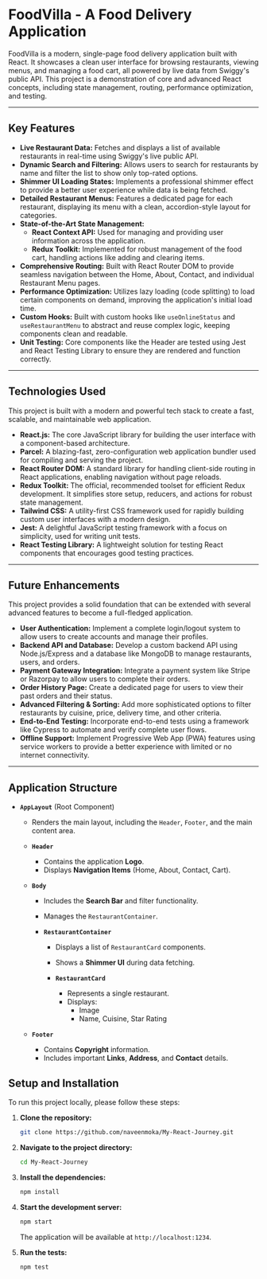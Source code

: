 # FoodVilla - A Food Delivery Application

FoodVilla is a modern, single-page food delivery application built with React. It showcases a clean user interface for browsing restaurants, viewing menus, and managing a food cart, all powered by live data from Swiggy's public API. This project is a demonstration of core and advanced React concepts, including state management, routing, performance optimization, and testing.

---

## Key Features

- **Live Restaurant Data:** Fetches and displays a list of available restaurants in real-time using Swiggy's live public API.
- **Dynamic Search and Filtering:** Allows users to search for restaurants by name and filter the list to show only top-rated options.
- **Shimmer UI Loading States:** Implements a professional shimmer effect to provide a better user experience while data is being fetched.
- **Detailed Restaurant Menus:** Features a dedicated page for each restaurant, displaying its menu with a clean, accordion-style layout for categories.
- **State-of-the-Art State Management:**
  - **React Context API:** Used for managing and providing user information across the application.
  - **Redux Toolkit:** Implemented for robust management of the food cart, handling actions like adding and clearing items.
- **Comprehensive Routing:** Built with React Router DOM to provide seamless navigation between the Home, About, Contact, and individual Restaurant Menu pages.
- **Performance Optimization:** Utilizes lazy loading (code splitting) to load certain components on demand, improving the application's initial load time.
- **Custom Hooks:** Built with custom hooks like `useOnlineStatus` and `useRestaurantMenu` to abstract and reuse complex logic, keeping components clean and readable.
- **Unit Testing:** Core components like the Header are tested using Jest and React Testing Library to ensure they are rendered and function correctly.

---

## Technologies Used

This project is built with a modern and powerful tech stack to create a fast, scalable, and maintainable web application.

- **React.js:** The core JavaScript library for building the user interface with a component-based architecture.
- **Parcel:** A blazing-fast, zero-configuration web application bundler used for compiling and serving the project.
- **React Router DOM:** A standard library for handling client-side routing in React applications, enabling navigation without page reloads.
- **Redux Toolkit:** The official, recommended toolset for efficient Redux development. It simplifies store setup, reducers, and actions for robust state management.
- **Tailwind CSS:** A utility-first CSS framework used for rapidly building custom user interfaces with a modern design.
- **Jest:** A delightful JavaScript testing framework with a focus on simplicity, used for writing unit tests.
- **React Testing Library:** A lightweight solution for testing React components that encourages good testing practices.

---

## Future Enhancements 

This project provides a solid foundation that can be extended with several advanced features to become a full-fledged application.

- **User Authentication:** Implement a complete login/logout system to allow users to create accounts and manage their profiles.
- **Backend API and Database:** Develop a custom backend API using Node.js/Express and a database like MongoDB to manage restaurants, users, and orders.
- **Payment Gateway Integration:** Integrate a payment system like Stripe or Razorpay to allow users to complete their orders.
- **Order History Page:** Create a dedicated page for users to view their past orders and their status.
- **Advanced Filtering & Sorting:** Add more sophisticated options to filter restaurants by cuisine, price, delivery time, and other criteria.
- **End-to-End Testing:** Incorporate end-to-end tests using a framework like Cypress to automate and verify complete user flows.
- **Offline Support:** Implement Progressive Web App (PWA) features using service workers to provide a better experience with limited or no internet connectivity.

---

## Application Structure

- **`AppLayout`** (Root Component)

  - Renders the main layout, including the `Header`, `Footer`, and the main content area.

  - **`Header`**

    - Contains the application **Logo**.
    - Displays **Navigation Items** (Home, About, Contact, Cart).

  - **`Body`**

    - Includes the **Search Bar** and filter functionality.
    - Manages the `RestaurantContainer`.

    - **`RestaurantContainer`**

      - Displays a list of `RestaurantCard` components.
      - Shows a **Shimmer UI** during data fetching.

      - **`RestaurantCard`**
        - Represents a single restaurant.
        - Displays:
          - Image
          - Name, Cuisine, Star Rating

  - **`Footer`**
    - Contains **Copyright** information.
    - Includes important **Links**, **Address**, and **Contact** details.

## Setup and Installation

To run this project locally, please follow these steps:

1.  **Clone the repository:**

    ```bash
    git clone https://github.com/naveenmoka/My-React-Journey.git
    ```

2.  **Navigate to the project directory:**

    ```bash
    cd My-React-Journey
    ```

3.  **Install the dependencies:**

    ```bash
    npm install
    ```

4.  **Start the development server:**

    ```bash
    npm start
    ```

    The application will be available at `http://localhost:1234`.

5.  **Run the tests:**

    ```bash
    npm test
    ```
